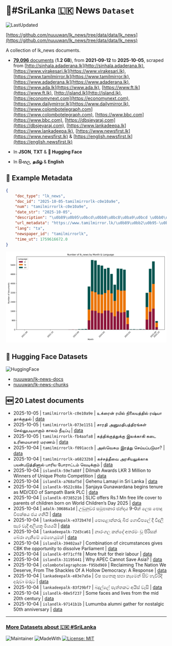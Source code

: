 # 📄#SriLanka 🇱🇰 News `Dataset`

![LastUpdated](https://img.shields.io/badge/last_updated-2025--10--05_06:16:16-green)

[https://github.com/nuuuwan/lk_news/tree/data/data/lk_news](https://github.com/nuuuwan/lk_news/tree/data/data/lk_news)

A collection of lk_news documents.

- [**79,096** documents](https://github.com/nuuuwan/lk_news/tree/data/data/lk_news) (**1.2 GB**), from **2021-09-12** to **2025-10-05**, scraped from [http://sinhala.adaderana.lk](http://sinhala.adaderana.lk), [https://www.virakesari.lk](https://www.virakesari.lk), [https://www.tamilmirror.lk](https://www.tamilmirror.lk), [https://www.adaderana.lk](https://www.adaderana.lk), [https://www.ada.lk](https://www.ada.lk), [https://www.ft.lk](https://www.ft.lk), [http://island.lk](http://island.lk), [https://economynext.com](https://economynext.com), [https://www.dailymirror.lk](https://www.dailymirror.lk), [https://www.colombotelegraph.com](https://www.colombotelegraph.com), [https://www.bbc.com](https://www.bbc.com), [https://dbsjeyaraj.com](https://dbsjeyaraj.com), [https://www.lankadeepa.lk](https://www.lankadeepa.lk), [https://www.newsfirst.lk](https://www.newsfirst.lk) & [https://english.newsfirst.lk](https://english.newsfirst.lk)

- In **JSON**, **TXT** & **🤗 Hugging Face**

- In **සිංහල**, **தமிழ்** & **English**

## 📝 Example Metadata

```json
{
    "doc_type": "lk_news",
    "doc_id": "2025-10-05-tamilmirrorlk-c0e10a9e",
    "num": "tamilmirrorlk-c0e10a9e",
    "date_str": "2025-10-05",
    "description": "\u0b89\u0b95\u0bcd\u0bb0\u0bc8\u0ba9\u0bcd \u0bb0\u0baf\u0bbf\u0bb2\u0bcd \u0ba8\u0bbf\u0bb2\u0bc8\u0baf\u0ba4\u0bcd\u0ba4\u0bbf\u0bb2\u0bcd \u0bb0\u0bb7\u0bcd\u0baf\u0bbe \u0ba4\u0bbe\u0b95\u0bcd\u0b95\u0bc1\u0ba4\u0bb2\u0bcd",
    "url_metadata": "https://www.tamilmirror.lk/\u0b89\u0bb2\u0b95-\u0b9a\u0bc6\u0baf\u0bcd\u0ba4\u0bbf\u0b95\u0bb3\u0bcd/\u0b89\u0b95\u0bcd\u0bb0\u0bc8\u0ba9\u0bcd-\u0bb0\u0baf\u0bbf\u0bb2\u0bcd-\u0ba8\u0bbf\u0bb2\u0bc8\u0baf\u0ba4\u0bcd\u0ba4\u0bbf\u0bb2\u0bcd-\u0bb0\u0bb7\u0bcd\u0baf\u0bbe-\u0ba4\u0bbe\u0b95\u0bcd\u0b95\u0bc1\u0ba4\u0bb2\u0bcd/50-365727",
    "lang": "ta",
    "newspaper_id": "tamilmirrorlk",
    "time_ut": 1759616672.0
}
```

![Chart](https://raw.githubusercontent.com/nuuuwan/lk_news/refs/heads/data/data/lk_news/docs_by_month_and_lang.png)

## 🤗 Hugging Face Datasets

![HuggingFace](https://img.shields.io/badge/-HuggingFace-FDEE21?style=for-the-badge&logo=HuggingFace)

- [nuuuwan/lk-news-docs](https://huggingface.co/datasets/nuuuwan/lk-news-docs)
- [nuuuwan/lk-news-chunks](https://huggingface.co/datasets/nuuuwan/lk-news-chunks)

## 🆕 20 Latest documents

- 2025-10-05 | `tamilmirrorlk-c0e10a9e` | உக்ரைன் ரயில் நிலையத்தில் ரஷ்யா தாக்குதல் | [data](https://github.com/nuuuwan/lk_news/tree/data/data/lk_news/2020s/2025/2025-10-05-tamilmirrorlk-c0e10a9e)
- 2025-10-05 | `tamilmirrorlk-073e1151` | சாரதி அனுமதிபத்திரங்கள் செல்லுபடியாகும் காலம் நீடிப்பு | [data](https://github.com/nuuuwan/lk_news/tree/data/data/lk_news/2020s/2025/2025-10-05-tamilmirrorlk-073e1151)
- 2025-10-05 | `tamilmirrorlk-fb4aafa8` | கத்திக்குத்துக்கு இலக்காகி கடை உரிமையாளர் மரணம் | [data](https://github.com/nuuuwan/lk_news/tree/data/data/lk_news/2020s/2025/2025-10-05-tamilmirrorlk-fb4aafa8)
- 2025-10-04 | `tamilmirrorlk-f091accb` | அஸ்வெசும இரத்து செய்யப்படுமா? | [data](https://github.com/nuuuwan/lk_news/tree/data/data/lk_news/2020s/2025/2025-10-04-tamilmirrorlk-f091accb)
- 2025-10-04 | `tamilmirrorlk-a68232b8` | கச்சத்தீவை அரசியலுக்காக பயன்படுத்தினால் பாரிய போராட்டம் வெடிக்கும் | [data](https://github.com/nuuuwan/lk_news/tree/data/data/lk_news/2020s/2025/2025-10-04-tamilmirrorlk-a68232b8)
- 2025-10-04 | `islandlk-59e7a88f` | Dilmah Awards LKR 3 Million to Winners of Unique Photo Competition | [data](https://github.com/nuuuwan/lk_news/tree/data/data/lk_news/2020s/2025/2025-10-04-islandlk-59e7a88f)
- 2025-10-04 | `islandlk-a768af5d` | Gehenu Lamayi in Sri Lanka | [data](https://github.com/nuuuwan/lk_news/tree/data/data/lk_news/2020s/2025/2025-10-04-islandlk-a768af5d)
- 2025-10-04 | `islandlk-9522c88a` | Sanjaya Gunawardana begins tenure as MD/CEO of Sampath Bank PLC | [data](https://github.com/nuuuwan/lk_news/tree/data/data/lk_news/2020s/2025/2025-10-04-islandlk-9522c88a)
- 2025-10-04 | `islandlk-07385216` | SLIC offers Rs.1 Mn free life cover to parents of children born on World Children’s Day 2025 | [data](https://github.com/nuuuwan/lk_news/tree/data/data/lk_news/2020s/2025/2025-10-04-islandlk-07385216)
- 2025-10-04 | `adalk-30686a1d` | උඩුනුවර සමූපාකාර ඡන්දය 9-0ක් ලෙස පොදු විපක්ෂය ජය ගනියි | [data](https://github.com/nuuuwan/lk_news/tree/data/data/lk_news/2020s/2025/2025-10-04-adalk-30686a1d)
- 2025-10-04 | `lankadeepalk-e372b47d` | පොළොන්නරු බීජ ගොවිපලේ දී විදුලි සැර වැදී අලියකු මියයයි | [data](https://github.com/nuuuwan/lk_news/tree/data/data/lk_news/2020s/2025/2025-10-04-lankadeepalk-e372b47d)
- 2025-10-04 | `lankadeepalk-72d3ca61` | නාරංගල කන්දේ අතරමං වූ පිරිසක් බේරා ගැනීමේ මෙහෙයුමක් | [data](https://github.com/nuuuwan/lk_news/tree/data/data/lk_news/2020s/2025/2025-10-04-lankadeepalk-72d3ca61)
- 2025-10-04 | `islandlk-39402aa7` | Combination of circumstances gives CBK the opportunity to dissolve Parliament | [data](https://github.com/nuuuwan/lk_news/tree/data/data/lk_news/2020s/2025/2025-10-04-islandlk-39402aa7)
- 2025-10-04 | `islandlk-0f71cff8` | More fruit for their labour | [data](https://github.com/nuuuwan/lk_news/tree/data/data/lk_news/2020s/2025/2025-10-04-islandlk-0f71cff8)
- 2025-10-04 | `islandlk-31195441` | Why APEC Cannot Save Asia? | [data](https://github.com/nuuuwan/lk_news/tree/data/data/lk_news/2020s/2025/2025-10-04-islandlk-31195441)
- 2025-10-04 | `colombotelegraphcom-f95bd969` | Reclaiming The Nation We Deserve, From The Shackles Of A Hollow Democracy: A Response | [data](https://github.com/nuuuwan/lk_news/tree/data/data/lk_news/2020s/2025/2025-10-04-colombotelegraphcom-f95bd969)
- 2025-10-04 | `lankadeepalk-e83e7a5a` | විෂ සතෙකු සපා කෑමෙන් සිව් හැවිරිදි දරුවා මරුට | [data](https://github.com/nuuuwan/lk_news/tree/data/data/lk_news/2020s/2025/2025-10-04-lankadeepalk-e83e7a5a)
- 2025-10-04 | `lankadeepalk-83f29bf7` | බදුල්ලේ පැත්තකට අයිස් වැසි | [data](https://github.com/nuuuwan/lk_news/tree/data/data/lk_news/2020s/2025/2025-10-04-lankadeepalk-83f29bf7)
- 2025-10-04 | `islandlk-08e5f237` | Some faces and lives from the mid 20th century | [data](https://github.com/nuuuwan/lk_news/tree/data/data/lk_news/2020s/2025/2025-10-04-islandlk-08e5f237)
- 2025-10-04 | `islandlk-97141b1b` | Lumumba alumni gather for nostalgic 50th anniversary | [data](https://github.com/nuuuwan/lk_news/tree/data/data/lk_news/2020s/2025/2025-10-04-islandlk-97141b1b)

---

### [More Datasets about 🇱🇰 #SriLanka](https://github.com/nuuuwan/lk_datasets)

![Maintainer](https://img.shields.io/badge/maintainer-nuuuwan-red)
![MadeWith](https://img.shields.io/badge/made_with-python-blue)
[![License: MIT](https://img.shields.io/badge/License-MIT-yellow.svg)](https://opensource.org/licenses/MIT)
